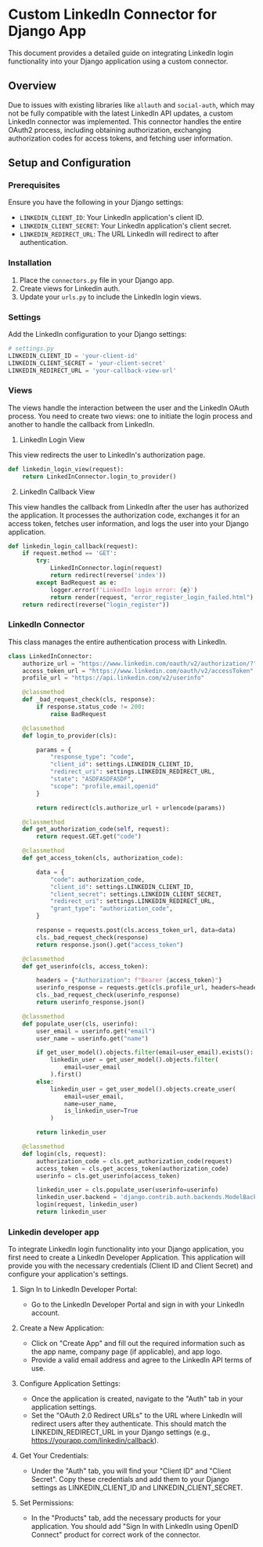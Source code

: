 # Custom LinkedIn Connector for Django App

This document provides a detailed guide on integrating LinkedIn login functionality into your Django application using a custom connector.

## Overview

Due to issues with existing libraries like `allauth` and `social-auth`, which may not be fully compatible with the latest LinkedIn API updates, a custom LinkedIn connector was implemented. This connector handles the entire OAuth2 process, including obtaining authorization, exchanging authorization codes for access tokens, and fetching user information.

## Setup and Configuration

### Prerequisites

Ensure you have the following in your Django settings:

- `LINKEDIN_CLIENT_ID`: Your LinkedIn application's client ID.
- `LINKEDIN_CLIENT_SECRET`: Your LinkedIn application's client secret.
- `LINKEDIN_REDIRECT_URL`: The URL LinkedIn will redirect to after authentication.

### Installation

1. Place the `connectors.py` file in your Django app.
2. Create views for Linkedin auth.
3. Update your `urls.py` to include the LinkedIn login views.

### Settings

Add the LinkedIn configuration to your Django settings:

```python
# settings.py
LINKEDIN_CLIENT_ID = 'your-client-id'
LINKEDIN_CLIENT_SECRET = 'your-client-secret'
LINKEDIN_REDIRECT_URL = 'your-callback-view-url'
```

### Views

The views handle the interaction between the user and the LinkedIn OAuth process. You need to create two views: one to initiate the login process and another to handle the callback from LinkedIn.

1. LinkedIn Login View 

This view redirects the user to LinkedIn's authorization page.
```python
def linkedin_login_view(request):
    return LinkedInConnector.login_to_provider()
```
2. LinkedIn Callback View

This view handles the callback from LinkedIn after the user has authorized the application. It processes the authorization code, exchanges it for an access token, fetches user information, and logs the user into your Django application.
```python
def linkedin_login_callback(request):
    if request.method == 'GET':
        try:
            LinkedInConnector.login(request)
            return redirect(reverse('index'))
        except BadRequest as e:
            logger.error(f'LinkedIn login error: {e}')
            return render(request, "error_register_login_failed.html")
    return redirect(reverse("login_register"))
```

### LinkedIn Connector
This class manages the entire authentication process with LinkedIn.

```python
class LinkedInConnector:
    authorize_url = "https://www.linkedin.com/oauth/v2/authorization/?"
    access_token_url = "https://www.linkedin.com/oauth/v2/accessToken"
    profile_url = "https://api.linkedin.com/v2/userinfo"

    @classmethod
    def _bad_request_check(cls, response):
        if response.status_code != 200:
            raise BadRequest

    @classmethod
    def login_to_provider(cls):

        params = {
            "response_type": "code",
            "client_id": settings.LINKEDIN_CLIENT_ID,
            "redirect_uri": settings.LINKEDIN_REDIRECT_URL,
            "state": "ASDFASDFASDF",
            "scope": "profile,email,openid"
        }

        return redirect(cls.authorize_url + urlencode(params))

    @classmethod
    def get_authorization_code(self, request):
        return request.GET.get("code")

    @classmethod
    def get_access_token(cls, authorization_code):

        data = {
            "code": authorization_code,
            "client_id": settings.LINKEDIN_CLIENT_ID,
            "client_secret": settings.LINKEDIN_CLIENT_SECRET,
            "redirect_uri": settings.LINKEDIN_REDIRECT_URL,
            "grant_type": "authorization_code",
        }

        response = requests.post(cls.access_token_url, data=data)
        cls._bad_request_check(response)
        return response.json().get("access_token")

    @classmethod
    def get_userinfo(cls, access_token):

        headers = {"Authorization": f"Bearer {access_token}"}
        userinfo_response = requests.get(cls.profile_url, headers=headers)
        cls._bad_request_check(userinfo_response)
        return userinfo_response.json()

    @classmethod
    def populate_user(cls, userinfo):
        user_email = userinfo.get("email")
        user_name = userinfo.get("name")

        if get_user_model().objects.filter(email=user_email).exists():
            linkedin_user = get_user_model().objects.filter(
                email=user_email
            ).first()
        else:
            linkedin_user = get_user_model().objects.create_user(
                email=user_email,
                name=user_name,
                is_linkedin_user=True
            )

        return linkedin_user

    @classmethod
    def login(cls, request):
        authorization_code = cls.get_authorization_code(request)
        access_token = cls.get_access_token(authorization_code)
        userinfo = cls.get_userinfo(access_token)

        linkedin_user = cls.populate_user(userinfo=userinfo)
        linkedin_user.backend = 'django.contrib.auth.backends.ModelBackend'
        login(request, linkedin_user)
        return linkedin_user
```

### Linkedin developer app

To integrate LinkedIn login functionality into your Django application, you first need to create a LinkedIn Developer Application. This application will provide you with the necessary credentials (Client ID and Client Secret) and configure your application's settings.
1. Sign In to LinkedIn Developer Portal:

   * Go to the LinkedIn Developer Portal and sign in with your LinkedIn account.


2. Create a New Application:

   * Click on "Create App" and fill out the required information such as the app name, company page (if applicable), and app logo.
   * Provide a valid email address and agree to the LinkedIn API terms of use.

   
3. Configure Application Settings:

   * Once the application is created, navigate to the "Auth" tab in your application settings.
   * Set the "OAuth 2.0 Redirect URLs" to the URL where LinkedIn will redirect users after they authenticate. This should match the LINKEDIN_REDIRECT_URL in your Django settings (e.g., https://yourapp.com/linkedin/callback).

   
4. Get Your Credentials:

   * Under the "Auth" tab, you will find your "Client ID" and "Client Secret". Copy these credentials and add them to your Django settings as LINKEDIN_CLIENT_ID and LINKEDIN_CLIENT_SECRET.

   
5. Set Permissions:

   * In the "Products" tab, add the necessary products for your application. You should add "Sign In with LinkedIn using OpenID Connect" product for correct work of the connector.